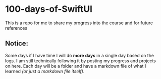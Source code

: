 # 100-days-of-SwiftUI
This is a repo for me to share my progress into the course and for future references

## Notice:
Some days if I have time I will do **more days** in a single day based on the logs.
I am still technically following it by posting my progress and projects on here.
Each day will be a folder and have a markdown file of what I learned *(or just a markdown file itself)*.
